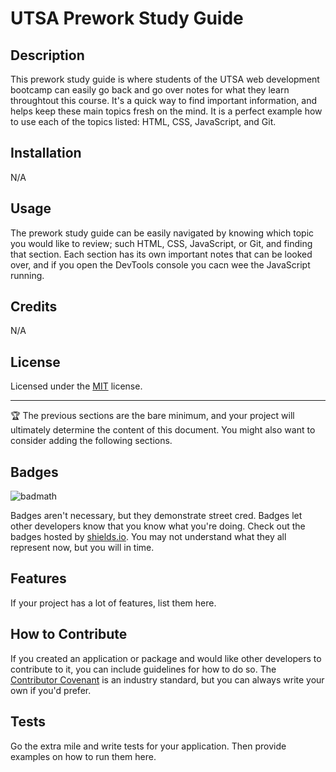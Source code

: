 # UTSA Prework Study Guide

## Description

This prework study guide is where students of the UTSA web development bootcamp can easily go back and go over notes for what they learn throughtout this course. It's a quick way to find important information, and helps keep these main topics fresh on the mind. It is a perfect example how to use each of the topics listed: HTML, CSS, JavaScript, and Git. 

## Installation

N/A

## Usage

The prework study guide can be easily navigated by knowing which topic you would like to review; such HTML, CSS, JavaScript, or Git, and finding that section. Each section has its own important notes that can be looked over, and if you open the DevTools console you cacn wee the JavaScript running. 

## Credits

N/A

## License

Licensed under the [MIT](LICENSE.txt) license.

---

🏆 The previous sections are the bare minimum, and your project will ultimately determine the content of this document. You might also want to consider adding the following sections.

## Badges

![badmath](https://img.shields.io/github/languages/top/nielsenjared/badmath)

Badges aren't necessary, but they demonstrate street cred. Badges let other developers know that you know what you're doing. Check out the badges hosted by [shields.io](https://shields.io/). You may not understand what they all represent now, but you will in time.

## Features

If your project has a lot of features, list them here.

## How to Contribute

If you created an application or package and would like other developers to contribute to it, you can include guidelines for how to do so. The [Contributor Covenant](https://www.contributor-covenant.org/) is an industry standard, but you can always write your own if you'd prefer.

## Tests

Go the extra mile and write tests for your application. Then provide examples on how to run them here.
